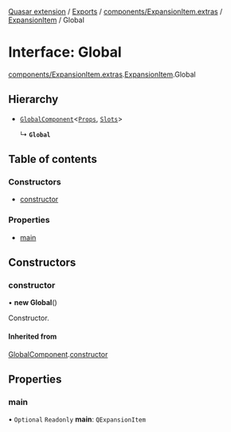 [Quasar extension](../index.md) / [Exports](../modules.md) / [components/ExpansionItem.extras](../modules/components_ExpansionItem_extras.md) / [ExpansionItem](../modules/components_ExpansionItem_extras.ExpansionItem.md) / Global

# Interface: Global

[components/ExpansionItem.extras](../modules/components_ExpansionItem_extras.md).[ExpansionItem](../modules/components_ExpansionItem_extras.ExpansionItem.md).Global

## Hierarchy

- [`GlobalComponent`](components_api_misc.GlobalComponent.md)<[`Props`](components_ExpansionItem_extras.ExpansionItem.Props.md), [`Slots`](components_ExpansionItem_extras.ExpansionItem.Slots.md)\>

  ↳ **`Global`**

## Table of contents

### Constructors

- [constructor](components_ExpansionItem_extras.ExpansionItem.Global.md#constructor)

### Properties

- [main](components_ExpansionItem_extras.ExpansionItem.Global.md#main)

## Constructors

### constructor

• **new Global**()

Constructor.

#### Inherited from

[GlobalComponent](components_api_misc.GlobalComponent.md).[constructor](components_api_misc.GlobalComponent.md#constructor)

## Properties

### main

• `Optional` `Readonly` **main**: `QExpansionItem`
